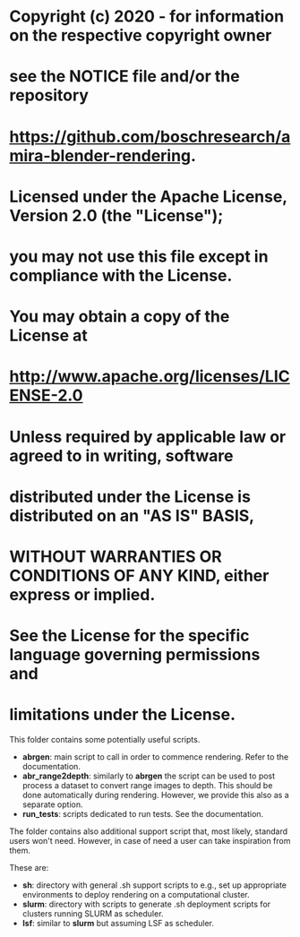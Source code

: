 # Copyright (c) 2020 - for information on the respective copyright owner
# see the NOTICE file and/or the repository
# <https://github.com/boschresearch/amira-blender-rendering>.
#
# Licensed under the Apache License, Version 2.0 (the "License");
# you may not use this file except in compliance with the License.
# You may obtain a copy of the License at
#
#     http://www.apache.org/licenses/LICENSE-2.0
#
# Unless required by applicable law or agreed to in writing, software
# distributed under the License is distributed on an "AS IS" BASIS,
# WITHOUT WARRANTIES OR CONDITIONS OF ANY KIND, either express or implied.
# See the License for the specific language governing permissions and
# limitations under the License.

This folder contains some potentially useful scripts.

* **abrgen**: main script to call in order to commence rendering. Refer to the documentation.
* **abr_range2depth**: similarly to **abrgen** the script can be used to post process a dataset to convert range
  images to depth. This should be done automatically during rendering. However, we provide this also as a 
  separate option.
* **run_tests**: scripts dedicated to run tests. See the documentation.

The folder contains also additional support script that, most likely, standard users won't need.
However, in case of need a user can take inspiration from them.

These are:

* **sh**: directory with general .sh support scripts to e.g., set up appropriate environments to deploy rendering
  on a computational cluster.
* **slurm**: directory with scripts to generate .sh deployment scripts for clusters running SLURM as scheduler.
* **lsf**: similar to **slurm** but assuming LSF as scheduler.
